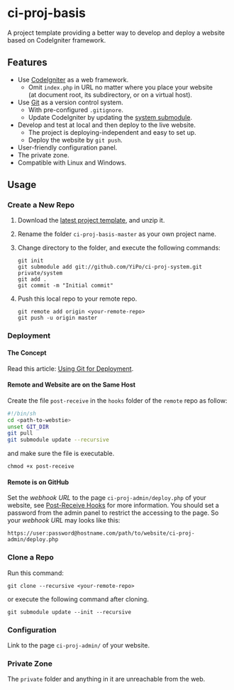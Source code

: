 
# ci-proj-basis

A project template providing a better way to develop and deploy a website based on CodeIgniter framework.

## Features

* Use [CodeIgniter](http://ellislab.com/codeigniter) as a web framework.
	- Omit `index.php` in URL no matter where you place your website  
	(at document root, its subdirectory, or on a virtual host).
* Use [Git](http://git-scm.com/) as a version control system.
	- With pre-configured `.gitignore`.
	- Update CodeIgniter by updating the [system submodule](https://github.com/YiPo/ci-proj-system).
* Develop and test at local and then deploy to the live website.
	- The project is deploying-independent and easy to set up.
	- Deploy the website by `git push`.
* User-friendly configuration panel.
* The private zone.
* Compatible with Linux and Windows.

## Usage

### Create a New Repo

1. Download the [latest project template](https://github.com/YiPo/ci-proj-basis/archive/master.zip), and unzip it.

2. Rename the folder `ci-proj-basis-master` as your own project name.

3. Change directory to the folder, and execute the following commands:

	```
	git init
	git submodule add git://github.com/YiPo/ci-proj-system.git private/system
	git add .
	git commit -m "Initial commit"
	```

4. Push this local repo to your remote repo.

	```
	git remote add origin <your-remote-repo>
	git push -u origin master
	```

### Deployment

#### The Concept

Read this article: [Using Git for Deployment](http://danbarber.me/using-git-for-deployment/).

#### Remote and Website are on the Same Host

Create the file `post-receive` in the `hooks` folder of the `remote` repo as follow:

```sh
#!/bin/sh
cd <path-to-webstie>
unset GIT_DIR
git pull
git submodule update --recursive
```

and make sure the file is executable.

```
chmod +x post-receive
```

#### Remote is on GitHub

Set the *webhook URL* to the page `ci-proj-admin/deploy.php` of your website, see [Post-Receive Hooks](https://help.github.com/articles/post-receive-hooks) for more information. You should set a password from the admin panel to restrict the accessing to the page. So your *webhook URL* may looks like this:

```
https://user:password@hostname.com/path/to/website/ci-proj-admin/deploy.php
```

### Clone a Repo

Run this command:

```
git clone --recursive <your-remote-repo>
```

or execute the following command after cloning.

```
git submodule update --init --recursive
```

### Configuration

Link to the page `ci-proj-admin/` of your website.

### Private Zone

The `private` folder and anything in it are unreachable from the web.

